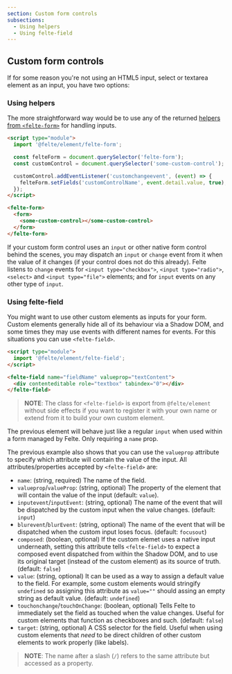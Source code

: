 ```yaml
---
section: Custom form controls
subsections:
  - Using helpers
  - Using felte-field
---
```


## Custom form controls

If for some reason you're not using an HTML5 input, select or textarea element as an input, you have two options:

### Using helpers

The more straightforward way would be to use any of the returned [helpers from `<felte-form>`](/docs/element/helper-functions) for handling inputs.

```html
<script type="module">
  import '@felte/element/felte-form';

  const felteForm = document.querySelector('felte-form');
  const customControl = document.querySelector('some-custom-control');

  customControl.addEventListener('customchangeevent', (event) => {
    felteForm.setFields('customControlName', event.detail.value, true);
  });
</script>

<felte-form>
  <form>
    <some-custom-control></some-custom-control>
  </form>
</felte-form>
```

If your custom form control uses an `input` or other native form control behind the scenes, you may dispatch an `input` or `change` event from it when the value of it changes (if your control does not do this already). Felte listens to `change` events for `<input type="checkbox">`, `<input type="radio">`, `<select>` and `<input type="file">` elements; and for `input` events on any other type of `input`.

### Using felte-field

You might want to use other custom elements as inputs for your form. Custom elements generally hide all of its behaviour via a Shadow DOM, and some times they may use events with different names for events. For this situations you can use `<felte-field>`.

```html
<script type="module">
  import '@felte/element/felte-field';
</script>

<felte-field name="fieldName" valueprop="textContent">
  <div contenteditable role="textbox" tabindex="0"></div>
</felte-field>
```

> **NOTE**: The class for `<felte-field>` is export from `@felte/element` without side effects if you want to register it with your own name or extend from it to build your own custom element.

The previous element will behave just like a regular `input` when used within a form managed by Felte. Only requiring a `name` prop.

The previous example also shows that you can use the `valueprop` attribute to specify which attribute will contain the value of the input. All attributes/properties accepted by `<felte-field>` are:

- `name`: (string, required) The name of the field.
- `valueprop`/`valueProp`: (string, optional) The property of the element that will contain the value of the input (default: `value`).
- `inputevent`/`inputEvent`: (string, optional) The name of the event that will be dispatched by the custom input when the value changes. (default: `input`)
- `blurevent`/`blurEvent`: (string, optional) The name of the event that will be dispatched when the custom input loses focus. (default: `focusout`)
- `composed`: (boolean, optional) If the custom elemet uses a native input underneath, setting this attribute tells `<felte-field>` to expect a composed event dispatched from within the Shadow DOM, and to use its original target (instead of the custom element) as its source of truth. (default: `false`)
- `value`: (string, optional) It can be used as a way to assign a default value to the field. For example, some custom elements would stringify `undefined` so assigning this attribute as `value=""` should assing an empty string as default value. (default: `undefined`)
- `touchonchange`/`touchOnChange`: (boolean, optional) Tells Felte to immediately set the field as touched when the value changes. Useful for custom elements that function as checkboxes and such. (default: `false`)
- `target`: (string, optional) A CSS selector for the field. Useful when using custom elements that _need_ to be direct children of other custom elements to work properly (like labels).

> **NOTE**: The name after a slash (`/`) refers to the same attribute but accessed as a property.
